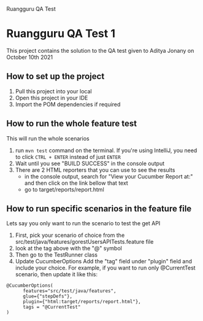 Ruangguru QA Test
# Ruangguru QA Test 1

This project contains the solution to the QA test given to Aditya Jonany on October 10th 2021

## How to set up the project
1. Pull this project into your local
2. Open this project in your IDE
3. Import the POM dependencies if required

## How to run the whole feature test
This will run the whole scenarios
1. run ```mvn test``` command on the terminal. If you're using IntelliJ, you need to click ```CTRL + ENTER``` instead of just ```ENTER```
2. Wait until you see "BUILD SUCCESS" in the console output
3. There are 2 HTML reporters that you can use to see the results
    - in the console output, search for "View your Cucumber Report at:" and then click on the link bellow that text
    - go to target/reports/report.html

## How to run specific scenarios in the feature file
Lets say you only want to run the scenario to test the get API
1. First, pick your scenario of choice from the src/test/java/features/gorestUsersAPITests.feature file
2. look at the tag above with the "@" symbol
3. Then go to the TestRunner class
4. Update CucumberOptions Add the "tag" field under "plugin" field and include your choice. For example, if you want to run only @CurrentTest scenario, then update it like this:
  ```
  @CucumberOptions(
        features="src/test/java/features",
        glue={"stepDefs"},
        plugin={"html:target/reports/report.html"},
        tags = "@CurrentTest"
)
```
